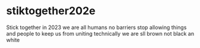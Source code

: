 # stiktogether202e
Stick together in 2023 we are all humans no barriers stop allowing things and people to keep us from uniting  technically  we are sll brown not black an white
